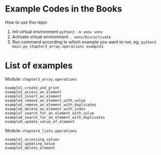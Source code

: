 # Example Codes in the Books

How to use this repo:

1. Init virtual environment `python3 -m venv venv`
2. Activate virtual environment `. venv/bin/activate`
3. Run command according to which example you want to run, eg. `python3 main.py chapter3_array.operations example1`

# List of examples

Module: `chapter3_array.operations`

```
example1_create_and_print
example2_access_an_element
example3_insert_an_element
example4_remove_an_element_with_value
example5_remove_an_element_with_duplicates
example6_delete_an_element_with_index
example7_search_for_an_element_with_value
example8_search_for_an_element_with_duplicates
example9_update_value_of_element
```

Module: `chapter4_lists.operations`

```
example1_accessing_values
example2_updating_value
example3_delete_element
```
